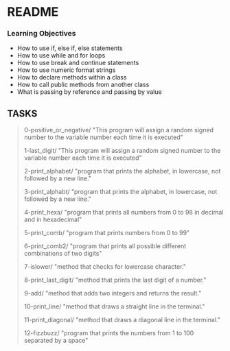 #   README
### Learning Objectives
  - How to use if, else if, else statements
  - How to use while and for loops
  - How to use break and continue statements
  - How to use numeric format strings
  - How to declare methods within a class
  - How to call public methods from another class
  - What is passing by reference and passing by value

  ## TASKS
  > 0-positive_or_negative/ "This program will assign a random signed number to the variable number each time it is executed"
  >
  > 1-last_digit/ "This program will assign a random signed number to the variable number each time it is executed"
  >
  > 2-print_alphabet/ "program that prints the alphabet, in lowercase, not followed by a new line."
  >
  > 3-print_alphabt/ "program that prints the alphabet, in lowercase, not followed by a new line."
  >
  > 4-print_hexa/ "program that prints all numbers from 0 to 98 in decimal and in hexadecimal"
  >
  > 5-print_comb/ "program that prints numbers from 0 to 99"
  >
  > 6-print_comb2/ "program that prints all possible different combinations of two digits"
  >
  > 7-islower/ "method that checks for lowercase character."
  >
  > 8-print_last_digit/ "method that prints the last digit of a number."
  >
  > 9-add/ "method that adds two integers and returns the result."
  >
  > 10-print_line/ "method that draws a straight line in the terminal."
  >
  > 11-print_diagonal/ "method that draws a diagonal line in the terminal."
  >
  > 12-fizzbuzz/ "program that prints the numbers from 1 to 100 separated by a space"
  >